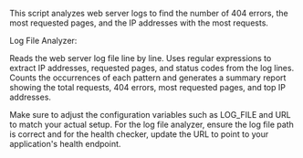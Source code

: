 This script analyzes web server logs to find the number of 404 errors, the most requested pages, and the IP addresses with the most requests.

Log File Analyzer:

Reads the web server log file line by line.
Uses regular expressions to extract IP addresses, requested pages, and status codes from the log lines.
Counts the occurrences of each pattern and generates a summary report showing the total requests, 404 errors, most requested pages, and top IP addresses.

Make sure to adjust the configuration variables such as LOG_FILE and URL to match your actual setup. For the log file analyzer, ensure the log file path is correct and for the health checker, update the URL to point to your application's health endpoint.